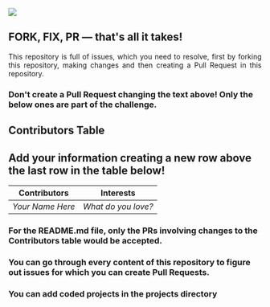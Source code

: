 ![](https://hacktoberfest.digitalocean.com/_nuxt/img/logo-hacktoberfest-full.f42e3b1.svg)
## FORK, FIX, PR — that's all it takes!

<p align="justify">This repository is full of issues, which you need to resolve, first by forking this repository, making changes and then creating a Pull Request in this repository. </p>

### Don't create a Pull Request changing the text above! Only the below ones are part of the challenge.

## Contributors Table

## Add your information creating a new row above the last row in the table below!

| Contributors                                           | Interests              |
| ------------------------------------------------------ | ---------------------- |
| _Your Name Here_                                       | _What do you love?_    |


### For the README.md file, only the PRs involving changes to the Contributors table would be accepted.

### You can go through every content of this repository to figure out issues for which you can create Pull Requests.

### You can add coded projects in the projects directory

